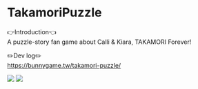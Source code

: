 # TakamoriPuzzle
👉Introduction👈  
A puzzle-story fan game about Calli & Kiara, TAKAMORI Forever!

✏️Dev log✏️  
https://bunnygame.tw/takamori-puzzle/

![](imagePath)
[<img src="https://img.youtube.com/vi/I02krkze-ZA/hqdefault.jpg">](https://youtu.be/I02krkze-ZA)
